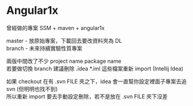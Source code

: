 # Angular1x

曾經做的專案 SSM + maven + angular1x

master - 放原始專案，下載回去要改資料夾為 DL  
branch - 未來持續實驗性質專案

兩版中間改了不少 project name package name  
若要做切換 branch 建議刪除 .idea *.iml 這些檔案重新 import (Intellij Idea)

如果 checkout 在有 .svn FILE 夾之下，idea 會一直幫你設定裡面子專案去追 svn (但明明也找不到)  
所以重新 import 要去手動設定刪除，若不是放在 .svn FILE 夾下沒差
